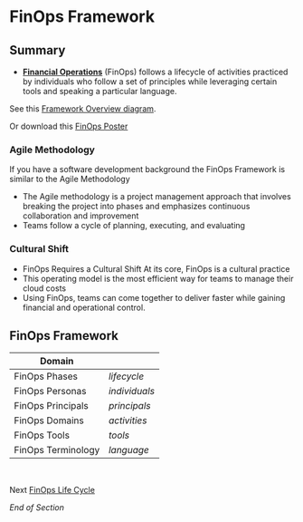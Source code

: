 # FinOps Framework

## Summary
* [**Financial Operations**](https://www.mindmeister.com/2757633339/01-finops-framework) (FinOps) follows a lifecycle of activities practiced by individuals who follow a set of principles while leveraging certain tools and speaking a particular language.

See this [Framework Overview diagram](https://www.finops.org/wp-content/uploads/2023/02/finops-framework-image_overview.png).

Or download this [FinOps Poster](https://www.finops.org/wp-content/uploads/2023/01/FinOps_Poster_310821.pdf)

### Agile Methodology
If you have a software development background the FinOps Framework is similar to the Agile Methodology
* The Agile methodology is a project management approach that involves breaking the project into phases and emphasizes continuous collaboration and improvement
* Teams follow a cycle of planning, executing, and evaluating

### Cultural Shift
* FinOps Requires a Cultural Shift At its core, FinOps is a cultural practice
* This operating model is the most efficient way for teams to manage their cloud costs 
* Using FinOps, teams can come together to deliver faster while gaining financial and operational control.

## FinOps Framework

| Domain | | 
| --- | --- | 
| FinOps Phases | *lifecycle* |
| FinOps Personas | *individuals* |
| FinOps Principals | *principals* | 
| FinOps Domains | *activities* |
| FinOps Tools | *tools* |
| FinOps Terminology | *language* |
<br>

Next [FinOps Life Cycle](https://github.com/jamesbuckett/finops-certified-practitioner/blob/main/02-finops-lifecycle.md)
<br>

*End of Section* 